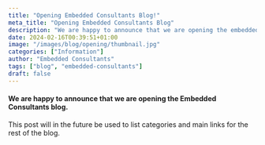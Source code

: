 ```yaml
---
title: "Opening Embedded Consultants Blog!"
meta_title: "Opening Embedded Consultants Blog"
description: "We are happy to announce that we are opening the embedded consultants blog!"
date: 2024-02-16T00:39:51+01:00
image: "/images/blog/opening/thumbnail.jpg"
categories: ["Information"]
author: "Embedded Consultants"
tags: ["blog", "embedded-consultants"]
draft: false
---
```

#### We are happy to announce that we are opening the Embedded Consultants blog. 

This post will in the future be used to list categories and main links for the rest of the blog. 
